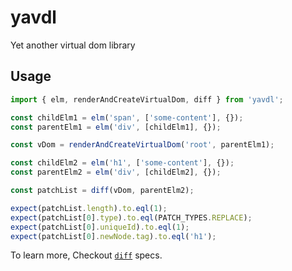 # yavdl
Yet another virtual dom library


## Usage

```javascript
import { elm, renderAndCreateVirtualDom, diff } from 'yavdl';

const childElm1 = elm('span', ['some-content'], {});
const parentElm1 = elm('div', [childElm1], {});

const vDom = renderAndCreateVirtualDom('root', parentElm1);

const childElm2 = elm('h1', ['some-content'], {});
const parentElm2 = elm('div', [childElm2], {});

const patchList = diff(vDom, parentElm2);

expect(patchList.length).to.eql(1);
expect(patchList[0].type).to.eql(PATCH_TYPES.REPLACE);
expect(patchList[0].uniqueId).to.eql(1);
expect(patchList[0].newNode.tag).to.eql('h1');
```

To learn more, Checkout [`diff`](https://github.com/inderps/yavdl/blob/master/test/diff.spec.js) specs.


